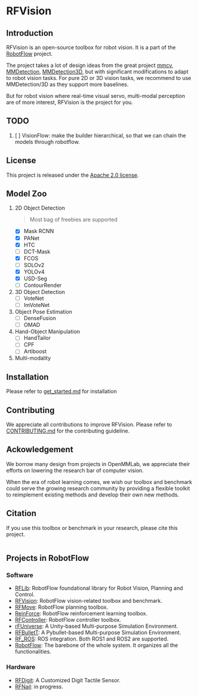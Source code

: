 # RFVision

## Introduction
RFVision is an open-source toolbox for robot vision. It is a part of the [RobotFlow](https://wenqiangx.github.io/robotflowproject/) project.

The project takes a lot of design ideas from the great project [mmcv](https://github.com/open-mmlab/mmcv), [MMDetection](https://github.com/open-mmlab/mmdetection), [MMDetection3D](https://github.com/open-mmlab/mmdetection3d), but with significant modifications to adapt to robot vision tasks. For pure 2D or 3D vision tasks, we recommend to use MMDetection/3D as they support more baselines. 

But for robot vision where real-time visual servo, multi-modal perception are of more interest, RFVision is the project for you.

## TODO
1. [ ] VisionFlow: make the builder hierarchical, so that we can chain the models through robotflow.

## License
This project is released under the [Apache 2.0 license](./LICENSE).

## Model Zoo
1. 2D Object Detection
   > Most bag of freebies are supported
   + [x] Mask RCNN
   + [x] PANet
   + [x] HTC
   + [ ] DCT-Mask
   + [x] FCOS
   + [ ] SOLOv2
   + [x] YOLOv4
   + [x] USD-Seg
   + [ ] ContourRender
2. 3D Object Detection
   + [ ] VoteNet
   + [ ] ImVoteNet
3. Object Pose Estimation
   + [ ] DenseFusion
   + [ ] OMAD
4. Hand-Object Manipulation
   + [ ] HandTailor
   + [ ] CPF
   + [ ] Artiboost
5. Multi-modality

## Installation
Please refer to [get_started.md](docs/get_started.md) for installation

## Contributing
We appreciate all contributions to improve RFVision. Please refer to [CONTRIBUTING.md](docs/contributing.md) for the contributing guideline.

## Ackowledgement
We borrow many design from projects in OpenMMLab, we appreciate their efforts on lowering the research bar of computer vision.

When the era of robot learning comes, we wish our toolbox and benchmark could serve the growing research community by providing a flexible toolkit to reimplement existing methods and develop their own new methods.

## Citation
If you use this toolbox or benchmark in your research, please cite this project.
```
```

## Projects in RobotFlow
### Software
+ [RFLib](https://github.com/WenqiangX/rflib): RobotFlow foundational library for Robot Vision, Planning and Control.
+ [RFVision](https://github.com/WenqiangX/rfvision): RobotFlow vision-related toolbox and benchmark.
+ [RFMove](https://github.com/WenqiangX/rfmove): RobotFlow planning toolbox.
+ [ReinForce](https://github.com/WenqiangX/ReinForce): RobotFlow reinforcement learning toolbox.
+ [RFController](https://github.com/WenqiangX/rfcontroller): RobotFlow controller toolbox.
+ [rFUniverse](https://github.com/WenqiangX/rfuniverse): A Unity-based Multi-purpose Simulation Environment.
+ [RFBulletT](https://github.com/WenqiangX/rfbullett): A Pybullet-based Multi-purpose Simulation Environment.
+ [RF_ROS](https://github.com/WenqiangX/rf_ros): ROS integration. Both ROS1 and ROS2 are supported.
+ [RobotFlow](https://github.com/WenqiangX/robotflow): The barebone of the whole system. It organizes all the functionalities.
### Hardware
+ [RFDigit](https://github.com/WenqiangX/rfdigit): A Customized Digit Tactile Sensor.
+ [RFNail](#): in progress.
